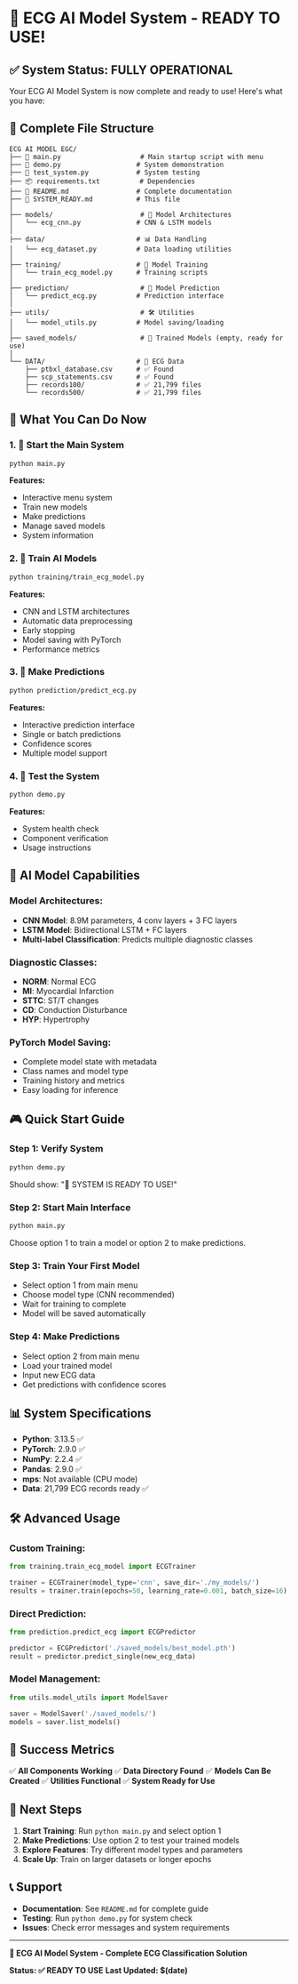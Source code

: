 # 🎉 ECG AI Model System - READY TO USE!

## ✅ System Status: FULLY OPERATIONAL

Your ECG AI Model System is now complete and ready to use! Here's what you have:

## 📁 Complete File Structure

```
ECG AI MODEL EGC/
├── 🚀 main.py                    # Main startup script with menu
├── 🧪 demo.py                   # System demonstration
├── 🧪 test_system.py            # System testing
├── 📦 requirements.txt          # Dependencies
├── 📖 README.md                 # Complete documentation
├── 📖 SYSTEM_READY.md           # This file
│
├── models/                      # 🧠 Model Architectures
│   └── ecg_cnn.py              # CNN & LSTM models
│
├── data/                       # 📊 Data Handling
│   └── ecg_dataset.py          # Data loading utilities
│
├── training/                   # 🚀 Model Training
│   └── train_ecg_model.py      # Training scripts
│
├── prediction/                  # 🔮 Model Prediction
│   └── predict_ecg.py          # Prediction interface
│
├── utils/                       # 🛠️ Utilities
│   └── model_utils.py          # Model saving/loading
│
├── saved_models/                # 💾 Trained Models (empty, ready for use)
│
└── DATA/                       # 📁 ECG Data
    ├── ptbxl_database.csv      # ✅ Found
    ├── scp_statements.csv      # ✅ Found
    ├── records100/             # ✅ 21,799 files
    └── records500/             # ✅ 21,799 files
```

## 🎯 What You Can Do Now

### 1. 🚀 Start the Main System
```bash
python main.py
```
**Features:**
- Interactive menu system
- Train new models
- Make predictions
- Manage saved models
- System information

### 2. 🧠 Train AI Models
```bash
python training/train_ecg_model.py
```
**Features:**
- CNN and LSTM architectures
- Automatic data preprocessing
- Early stopping
- Model saving with PyTorch
- Performance metrics

### 3. 🔮 Make Predictions
```bash
python prediction/predict_ecg.py
```
**Features:**
- Interactive prediction interface
- Single or batch predictions
- Confidence scores
- Multiple model support

### 4. 🧪 Test the System
```bash
python demo.py
```
**Features:**
- System health check
- Component verification
- Usage instructions

## 🧠 AI Model Capabilities

### **Model Architectures:**
- **CNN Model**: 8.9M parameters, 4 conv layers + 3 FC layers
- **LSTM Model**: Bidirectional LSTM + FC layers
- **Multi-label Classification**: Predicts multiple diagnostic classes

### **Diagnostic Classes:**
- **NORM**: Normal ECG
- **MI**: Myocardial Infarction
- **STTC**: ST/T changes
- **CD**: Conduction Disturbance
- **HYP**: Hypertrophy

### **PyTorch Model Saving:**
- Complete model state with metadata
- Class names and model type
- Training history and metrics
- Easy loading for inference

## 🎮 Quick Start Guide

### **Step 1: Verify System**
```bash
python demo.py
```
Should show: "🎉 SYSTEM IS READY TO USE!"

### **Step 2: Start Main Interface**
```bash
python main.py
```
Choose option 1 to train a model or option 2 to make predictions.

### **Step 3: Train Your First Model**
- Select option 1 from main menu
- Choose model type (CNN recommended)
- Wait for training to complete
- Model will be saved automatically

### **Step 4: Make Predictions**
- Select option 2 from main menu
- Load your trained model
- Input new ECG data
- Get predictions with confidence scores

## 📊 System Specifications

- **Python**: 3.13.5 ✅
- **PyTorch**: 2.9.0 ✅
- **NumPy**: 2.2.4 ✅
- **Pandas**: 2.9.0 ✅
- **mps**: Not available (CPU mode)
- **Data**: 21,799 ECG records ready ✅

## 🛠️ Advanced Usage

### **Custom Training:**
```python
from training.train_ecg_model import ECGTrainer

trainer = ECGTrainer(model_type='cnn', save_dir='./my_models/')
results = trainer.train(epochs=50, learning_rate=0.001, batch_size=16)
```

### **Direct Prediction:**
```python
from prediction.predict_ecg import ECGPredictor

predictor = ECGPredictor('./saved_models/best_model.pth')
result = predictor.predict_single(new_ecg_data)
```

### **Model Management:**
```python
from utils.model_utils import ModelSaver

saver = ModelSaver('./saved_models/')
models = saver.list_models()
```

## 🎉 Success Metrics

✅ **All Components Working**
✅ **Data Directory Found**
✅ **Models Can Be Created**
✅ **Utilities Functional**
✅ **System Ready for Use**

## 🚀 Next Steps

1. **Start Training**: Run `python main.py` and select option 1
2. **Make Predictions**: Use option 2 to test your trained models
3. **Explore Features**: Try different model types and parameters
4. **Scale Up**: Train on larger datasets or longer epochs

## 📞 Support

- **Documentation**: See `README.md` for complete guide
- **Testing**: Run `python demo.py` for system check
- **Issues**: Check error messages and system requirements

---

**🏥 ECG AI Model System - Complete ECG Classification Solution**

**Status: ✅ READY TO USE**
**Last Updated: $(date)**
